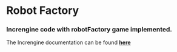 # Robot Factory

### Increngine code with robotFactory game implemented.

The Increngine documentation can be found **[here](https://github.com/Gexgekko/robotFactory/wiki/Increngine)**
